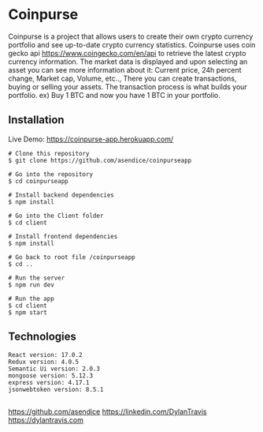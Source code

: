 # Coinpurse
Coinpurse is a project that allows users to create their own crypto currency portfolio and see up-to-date crypto currency statistics.
Coinpurse uses coin gecko api https://www.coingecko.com/en/api to retrieve the latest crypto currency information.
The market data is displayed and upon selecting an asset you can see more information about it: 
Current price, 24h percent change, Market cap, Volume, etc.., There you can create transactions, buying or selling your assets.
The transaction process is what builds your portfolio. ex) Buy 1 BTC and now you have 1 BTC in your portfolio. 



## Installation

Live Demo: 
https://coinpurse-app.herokuapp.com/
```
# Clone this repository
$ git clone https://github.com/asendice/coinpurseapp

# Go into the repository
$ cd coinpurseapp

# Install backend dependencies
$ npm install

# Go into the Client folder
$ cd client

# Install frontend dependencies
$ npm install

# Go back to root file /coinpurseapp
$ cd ..

# Run the server
$ npm run dev

# Run the app
$ cd client
$ npm start
```

## Technologies

```Project is Created with 
React version: 17.0.2
Redux version: 4.0.5
Semantic Ui version: 2.0.3
mongoose version: 5.12.3
express version: 4.17.1
jsonwebtoken version: 8.5.1
```



## 
https://github.com/asendice https://linkedin.com/DylanTravis https://dylantravis.com
